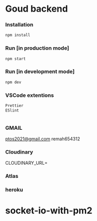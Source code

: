 # Goud backend

### Installation

```sh
npm install
```

### Run [in production mode]

```sh
npm start

```

### Run [in development mode]

```sh
npm dev
```

### VSCode extentions

```sh
Prettier
ESlint
```

```

```

### GMAIL

ptos2021@gmail.com
remah654312

### Cloudinary

CLOUDINARY_URL=

### Atlas

### heroku
# socket-io-with-pm2
